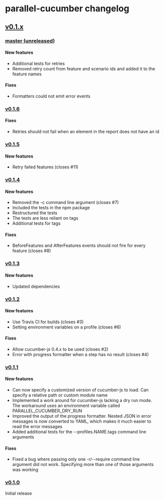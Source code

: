# parallel-cucumber changelog

## [v0.1.x](https://github.com/simondean/parallel-cucumber-js/compare/v0.1.0...master)

### [master (unreleased)](https://github.com/simondean/parallel-cucumber-js/compare/v0.1.6...master)

#### New features
* Additional tests for retries
* Removed retry count from feature and scenario ids and added it to the feature names

#### Fixes
* Formatters could not emit error events

### [v0.1.6](https://github.com/simondean/parallel-cucumber-js/compare/v0.1.5...v0.1.6)

#### Fixes
* Retries should not fail when an element in the report does not have an id

### [v0.1.5](https://github.com/simondean/parallel-cucumber-js/compare/v0.1.4...v0.1.5)

#### New features
* Retry failed features (closes #11)

### [v0.1.4](https://github.com/simondean/parallel-cucumber-js/compare/v0.1.3...v0.1.4)

#### New features
* Removed the -c command line argument (closes #7)
* Included the tests in the npm package
* Restructured the tests
* The tests are less reliant on tags
* Additional tests for tags

#### Fixes
* BeforeFeatures and AfterFeatures events should not fire for every feature (closes #8)

### [v0.1.3](https://github.com/simondean/parallel-cucumber-js/compare/v0.1.2...v0.1.3)

#### New features
* Updated dependencies

### [v0.1.2](https://github.com/simondean/parallel-cucumber-js/compare/v0.1.1...v0.1.2)

#### New features
* Use Travis CI for builds (closes #3)
* Setting environment variables on a profile (closes #6)

#### Fixes
* Allow cucumber-js 0.4.x to be used (closes #2)
* Error with progress formatter when a step has no result (closes #4)

### [v0.1.1](https://github.com/simondean/parallel-cucumber-js/compare/v0.1.0...v0.1.1)

#### New features
* Can now specify a customized version of cucumber-js to load.  Can specify a relative path or custom module name
* Implemented a work around for cucumber-js lacking a dry run mode.  The workaround uses an environment variable called PARALLEL_CUCUMBER_DRY_RUN
* Improved the output of the progress formatter.  Nested JSON in error messages is now converted to YAML, which makes it much easier to read the error messages
* Added additional tests for the --profiles.NAME.tags command line arguments

#### Fixes
* Fixed a bug where passing only one -r/--require command line argument did not work.  Specifying more than one of those arguments was working

### [v0.1.0](https://github.com/simondean/parallel-cucumber-js/tree/v0.1.0)

Initial release